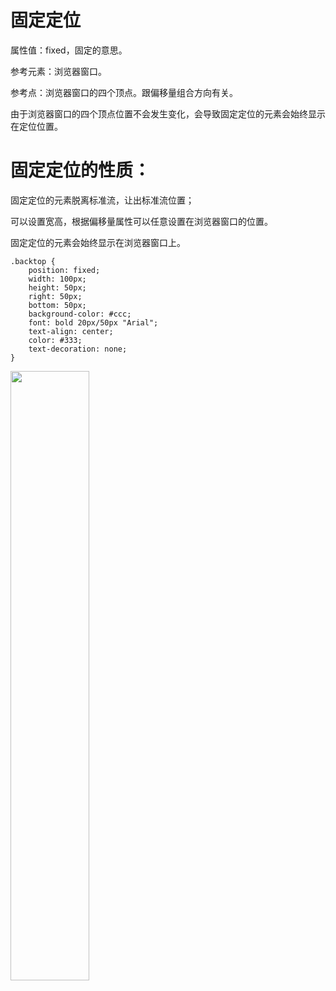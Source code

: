 # 固定定位

属性值：fixed，固定的意思。

参考元素：浏览器窗口。

参考点：浏览器窗口的四个顶点。跟偏移量组合方向有关。

由于浏览器窗口的四个顶点位置不会发生变化，会导致固定定位的元素会始终显示在定位位置。

# 固定定位的性质：
固定定位的元素脱离标准流，让出标准流位置；

可以设置宽高，根据偏移量属性可以任意设置在浏览器窗口的位置。

固定定位的元素会始终显示在浏览器窗口上。

```
.backtop { 
    position: fixed; 
    width: 100px; 
    height: 50px; 
    right: 50px; 
    bottom: 50px; 
    background‐color: #ccc; 
    font: bold 20px/50px "Arial"; 
    text‐align: center; 
    color: #333; 
    text‐decoration: none;
}
```
<img src="/images/css/097.png" style="width: 50%; display: block; margin: 0 ;">


